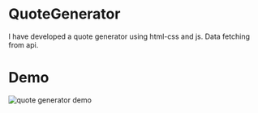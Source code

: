 # QuoteGenerator

I have developed a quote generator using html-css and js. Data fetching from api.

# Demo
![quote generator demo](https://user-images.githubusercontent.com/64928807/224388527-f725daf3-c911-4941-b1dc-763fb5ae7772.gif)


